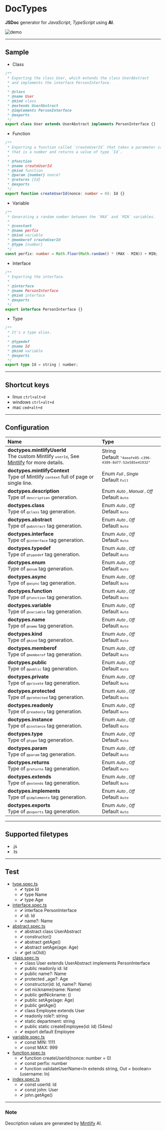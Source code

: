 # DocTypes

**JSDoc** generator for _JavaScript_, _TypeScript_ using **AI**.

![demo](https://github.com/dalirnet/doctypes/raw/HEAD/demo.gif)

---

## Sample

-   Class

```typescript
/**
 * Exporting the class User, which extends the class UserAbstract
 * and implements the interface PersonInterface.
 *
 * @class
 * @name User
 * @kind class
 * @extends UserAbstract
 * @implements PersonInterface
 * @exports
 */
export class User extends UserAbstract implements PersonInterface {}
```

-   Function

```typescript
/**
 * Exporting a function called `createUserId` that takes a parameter called `nonce`
 * that is a number and returns a value of type `Id`.
 *
 * @function
 * @name createUserId
 * @kind function
 * @param {number} nonce?
 * @returns {Id}
 * @exports
 */
export function createUserId(nonce: number = 0): Id {}
```

-   Variable

```typescript
/**
 * Generating a random number between the `MAX` and `MIN` variables.
 *
 * @constant
 * @name perfix
 * @kind variable
 * @memberof createUserId
 * @type {number}
 */
const perfix: number = Math.floor(Math.random() * (MAX - MIN)) + MIN;
```

-   Interface

```typescript
/**
 * Exporting the interface.
 *
 * @interface
 * @name PersonInterface
 * @kind interface
 * @exports
 */
export interface PersonInterface {}
```

-   Type

```typescript
/**
 * It's a type alias.
 *
 * @typedef
 * @name Id
 * @kind variable
 * @exports
 */
export type Id = string | number;
```

---

## Shortcut keys

-   linux `ctrl+alt+d`
-   windows `ctrl+alt+d`
-   mac `cmd+alt+d`

---

## Configuration

| **Name**                                                                                                                                 | **Type**                                                                        |
| :--------------------------------------------------------------------------------------------------------------------------------------- | :------------------------------------------------------------------------------ |
| **doctypes.mintlifyUserId**</br>The custom Mintlify <small>`userId`</small>, See [Mintlify](https://www.mintlify.com/) for more details. | String</br>Default <small>`"4aeafe05-c396-4389-8d77-52e585e41932"`</small>      |
| **doctypes.mintlifyContext**</br>Type of Mintlify <small>`context`</small> full of page or single line.                                  | Enum <small>_Full_ , _Single_</small></br>Default <small>`Full`</small>         |
| **doctypes.description**</br>Type of <small>`description`</small> generation.                                                            | Enum <small>_Auto_ , _Manual_ , _Off_</small></br>Default <small>`Auto`</small> |
| **doctypes.class**</br>Type of <small>`@class`</small> tag generation.                                                                   | Enum <small>_Auto_ , _Off_</small></br>Default <small>`Auto`</small>            |
| **doctypes.abstract**</br>Type of <small>`@abstract`</small> tag generation.                                                             | Enum <small>_Auto_ , _Off_</small></br>Default <small>`Auto`</small>            |
| **doctypes.interface**</br>Type of <small>`@interface`</small> tag generation.                                                           | Enum <small>_Auto_ , _Off_</small></br>Default <small>`Auto`</small>            |
| **doctypes.typedef**</br>Type of <small>`@typedef`</small> tag generation.                                                               | Enum <small>_Auto_ , _Off_</small></br>Default <small>`Auto`</small>            |
| **doctypes.enum**</br>Type of <small>`@enum`</small> tag generation.                                                                     | Enum <small>_Auto_ , _Off_</small></br>Default <small>`Auto`</small>            |
| **doctypes.async**</br>Type of <small>`@async`</small> tag generation.                                                                   | Enum <small>_Auto_ , _Off_</small></br>Default <small>`Auto`</small>            |
| **doctypes.function**</br>Type of <small>`@function`</small> tag generation.                                                             | Enum <small>_Auto_ , _Off_</small></br>Default <small>`Auto`</small>            |
| **doctypes.variable**</br>Type of <small>`@variable`</small> tag generation.                                                             | Enum <small>_Auto_ , _Off_</small></br>Default <small>`Auto`</small>            |
| **doctypes.name**</br>Type of <small>`@name`</small> tag generation.                                                                     | Enum <small>_Auto_ , _Off_</small></br>Default <small>`Auto`</small>            |
| **doctypes.kind**</br>Type of <small>`@kind`</small> tag generation.                                                                     | Enum <small>_Auto_ , _Off_</small></br>Default <small>`Auto`</small>            |
| **doctypes.memberof**</br>Type of <small>`@memberof`</small> tag generation.                                                             | Enum <small>_Auto_ , _Off_</small></br>Default <small>`Auto`</small>            |
| **doctypes.public**</br>Type of <small>`@public`</small> tag generation.                                                                 | Enum <small>_Auto_ , _Off_</small></br>Default <small>`Auto`</small>            |
| **doctypes.private**</br>Type of <small>`@private`</small> tag generation.                                                               | Enum <small>_Auto_ , _Off_</small></br>Default <small>`Auto`</small>            |
| **doctypes.protected**</br>Type of <small>`@protected`</small> tag generation.                                                           | Enum <small>_Auto_ , _Off_</small></br>Default <small>`Auto`</small>            |
| **doctypes.readonly**</br>Type of <small>`@readonly`</small> tag generation.                                                             | Enum <small>_Auto_ , _Off_</small></br>Default <small>`Auto`</small>            |
| **doctypes.instance**</br>Type of <small>`@instance`</small> tag generation.                                                             | Enum <small>_Auto_ , _Off_</small></br>Default <small>`Auto`</small>            |
| **doctypes.type**</br>Type of <small>`@type`</small> tag generation.                                                                     | Enum <small>_Auto_ , _Off_</small></br>Default <small>`Auto`</small>            |
| **doctypes.param**</br>Type of <small>`@param`</small> tag generation.                                                                   | Enum <small>_Auto_ , _Off_</small></br>Default <small>`Auto`</small>            |
| **doctypes.returns**</br>Type of <small>`@returns`</small> tag generation.                                                               | Enum <small>_Auto_ , _Off_</small></br>Default <small>`Auto`</small>            |
| **doctypes.extends**</br>Type of <small>`@extends`</small> tag generation.                                                               | Enum <small>_Auto_ , _Off_</small></br>Default <small>`Auto`</small>            |
| **doctypes.implements**</br>Type of <small>`@implements`</small> tag generation.                                                         | Enum <small>_Auto_ , _Off_</small></br>Default <small>`Auto`</small>            |
| **doctypes.exports**</br>Type of <small>`@exports`</small> tag generation.                                                               | Enum <small>_Auto_ , _Off_</small></br>Default <small>`Auto`</small>            |

---

## Supported filetypes

-   .js
-   .ts

---

## Test

-   [type.spec.ts](https://github.com/dalirnet/doctypes/blob/HEAD/src/test/workspace/type.spec.ts)
    -   ✔ type Id
    -   ✔ type Name
    -   ✔ type Age
-   [interface.spec.ts](https://github.com/dalirnet/doctypes/blob/HEAD/src/test/workspace/interface.spec.ts)
    -   ✔ interface PersonInterface
    -   ✔ id: Id
    -   ✔ name?: Name
-   [abstract.spec.ts](https://github.com/dalirnet/doctypes/blob/HEAD/src/test/workspace/abstract.spec.ts)
    -   ✔ abstract class UserAbstract
    -   ✔ constructor()
    -   ✔ abstract getAge()
    -   ✔ abstract setAge(age: Age)
    -   ✔ get isOld()
-   [class.spec.ts](https://github.com/dalirnet/doctypes/blob/HEAD/src/test/workspace/class.spec.ts)
    -   ✔ class User extends UserAbstract implements PersonInterface
    -   ✔ public readonly id: Id
    -   ✔ public name?: Name
    -   ✔ protected \_age?: Age
    -   ✔ constructor(id: Id, name?: Name)
    -   ✔ set nickname(name: Name)
    -   ✔ public getNickname: ()
    -   ✔ public setAge(age: Age)
    -   ✔ public getAge()
    -   ✔ class Employee extends User
    -   ✔ readonly role?: string
    -   ✔ static department: string
    -   ✔ public static createEmployee(id: Id) (54ms)
    -   ✔ export default Employee
-   [variable.spec.ts](https://github.com/dalirnet/doctypes/blob/HEAD/src/test/workspace/variable.spec.ts)
    -   ✔ const MIN: 1111
    -   ✔ const MAX: 999
-   [function.spec.ts](https://github.com/dalirnet/doctypes/blob/HEAD/src/test/workspace/function.spec.ts)
    -   ✔ function createUserId(nonce: number = 0)
    -   ✔ const perfix: number
    -   ✔ function validateUserName<In extends string, Out = boolean>(username: In)
-   [index.spec.ts](https://github.com/dalirnet/doctypes/blob/HEAD/src/test/workspace/index.spec.ts)
    -   ✔ const userId: Id
    -   ✔ const john: User
    -   ✔ john.getAge()

---

### Note

Description values are generated by [Mintlify](https://www.mintlify.com/) AI.
